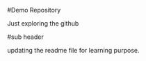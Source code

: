 #Demo Repository

Just exploring the github

#sub header

updating the readme file for learning purpose.
